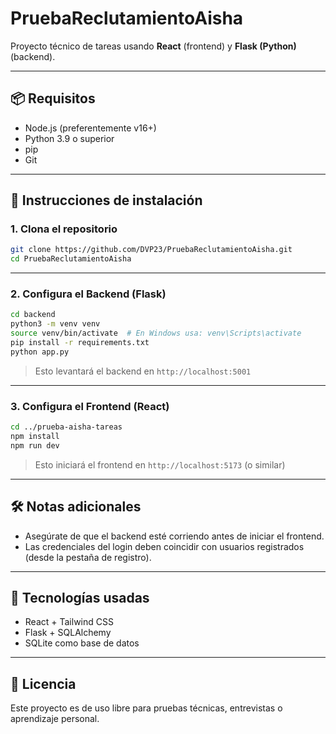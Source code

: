 # PruebaReclutamientoAisha

Proyecto técnico de tareas usando **React** (frontend) y **Flask (Python)** (backend).

---

## 📦 Requisitos

- Node.js (preferentemente v16+)
- Python 3.9 o superior
- pip
- Git

---

## 🚀 Instrucciones de instalación

### 1. Clona el repositorio

```bash
git clone https://github.com/DVP23/PruebaReclutamientoAisha.git
cd PruebaReclutamientoAisha
```

---

### 2. Configura el Backend (Flask)

```bash
cd backend
python3 -m venv venv
source venv/bin/activate  # En Windows usa: venv\Scripts\activate
pip install -r requirements.txt
python app.py
```

> Esto levantará el backend en `http://localhost:5001`

---

### 3. Configura el Frontend (React)

```bash
cd ../prueba-aisha-tareas
npm install
npm run dev
```

> Esto iniciará el frontend en `http://localhost:5173` (o similar)

---

## 🛠️ Notas adicionales

- Asegúrate de que el backend esté corriendo antes de iniciar el frontend.
- Las credenciales del login deben coincidir con usuarios registrados (desde la pestaña de registro).

---

## 🧪 Tecnologías usadas

- React + Tailwind CSS
- Flask + SQLAlchemy
- SQLite como base de datos

---

## 📝 Licencia

Este proyecto es de uso libre para pruebas técnicas, entrevistas o aprendizaje personal.
